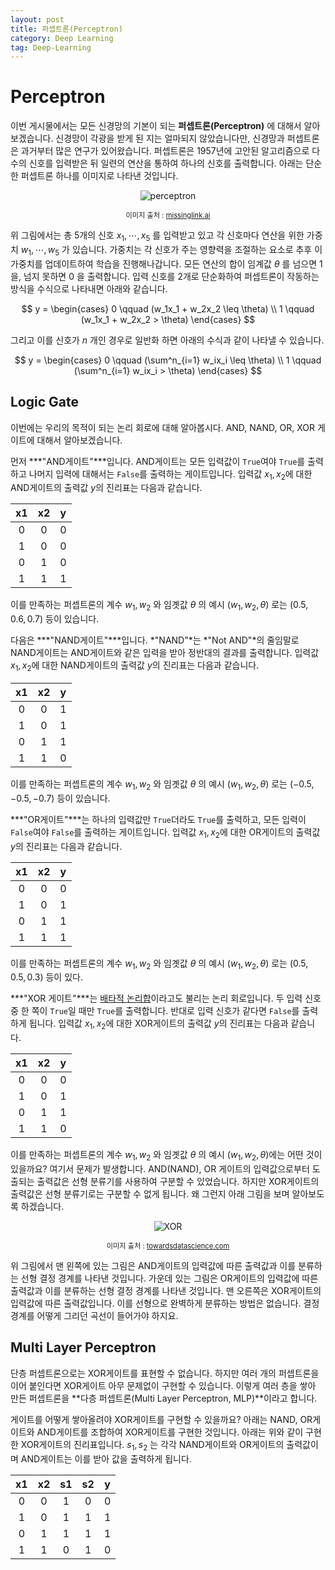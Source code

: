 ```yaml
---
layout: post
title: 퍼셉트론(Perceptron)
category: Deep Learning
tag: Deep-Learning
---
```




# Perceptron

이번 게시물에서는 모든 신경망의 기본이 되는 **퍼셉트론(Perceptron)** 에 대해서 알아보겠습니다. 신경망이 각광을 받게 된 지는 얼마되지 않았습니다만, 신경망과 퍼셉트론은 과거부터 많은 연구가 있어왔습니다. 퍼셉트론은 1957년에 고안된 알고리즘으로 다수의 신호를 입력받은 뒤 일련의 연산을 통하여 하나의 신호를 출력합니다. 아래는 단순한 퍼셉트론 하나를 이미지로 나타낸 것입니다.

<p align="center"><img src="https://missinglink.ai/wp-content/uploads/2018/11/Frame-3.png" alt="perceptron"  /></p>

<p align="center" style="font-size:80%">이미지 출처 : <a href="https://missinglink.ai/guides/neural-network-concepts/perceptrons-and-multi-layer-perceptrons-the-artificial-neuron-at-the-core-of-deep-learning/">missinglink.ai</a></p>

위 그림에서는 총 5개의 신호 $x_1, \cdots, x_5$ 를 입력받고 있고 각 신호마다 연산을 위한 가중치 $w_1, \cdots, w_5$ 가 있습니다. 가중치는 각 신호가 주는 영향력을 조절하는 요소로 추후 이 가중치를 업데이트하여 학습을 진행해나갑니다. 모든 연산의 합이 임계값 $\theta$ 를 넘으면 $1$ 을, 넘지 못하면 $0$ 을 출력합니다. 입력 신호를 2개로 단순화하여 퍼셉트론이 작동하는 방식을 수식으로 나타내면 아래와 같습니다.

$$
y = \begin{cases} 0 \qquad (w_1x_1 + w_2x_2 \leq \theta) \\
1 \qquad (w_1x_1 + w_2x_2  > \theta) \end{cases}
$$



그리고 이를 신호가 $n$ 개인 경우로 일반화 하면 아래의 수식과 같이 나타낼 수 있습니다.


$$
y = \begin{cases} 0 \qquad (\sum^n_{i=1} w_ix_i \leq \theta) \\
1 \qquad (\sum^n_{i=1} w_ix_i > \theta) \end{cases}
$$



## Logic Gate

이번에는 우리의 목적이 되는 논리 회로에 대해 알아봅시다. AND, NAND, OR, XOR 게이트에 대해서 알아보겠습니다.

먼저 ***"AND게이트"***입니다. AND게이트는 모든 입력값이 `True`여야 `True`를 출력하고 나머지 입력에 대해서는 `False`를 출력하는 게이트입니다. 입력값 $x_1, x_2$에 대한 AND게이트의 출력값 $y$의 진리표는 다음과 같습니다.

|  x1  |  x2  |  y   |
| :--: | :--: | :--: |
|  0   |  0   |  0   |
|  1   |  0   |  0   |
|  0   |  1   |  0   |
|  1   |  1   |  1   |

이를 만족하는 퍼셉트론의 계수 $w_1, w_2$ 와 임곗값 $\theta$ 의 예시 $(w_1, w_2, \theta)$ 로는 $(0.5, 0.6, 0.7)$ 등이 있습니다.

다음은 ***"NAND게이트"***입니다. *"NAND"*는 *"Not AND"*의 줄임말로 NAND게이트는 AND게이트와 같은 입력을 받아 정반대의 결과를 출력합니다. 입력값 $x_1, x_2$에 대한 NAND게이트의 출력값 $y$의 진리표는 다음과 같습니다.

|  x1  |  x2  |  y   |
| :--: | :--: | :--: |
|  0   |  0   |  1   |
|  1   |  0   |  1   |
|  0   |  1   |  1   |
|  1   |  1   |  0   |

이를 만족하는 퍼셉트론의 계수 $w_1, w_2$ 와 임곗값 $\theta$ 의 예시 $(w_1, w_2, \theta)$ 로는 $(-0.5, -0.5, -0.7)$ 등이 있습니다.

***"OR게이트"***는 하나의 입력값만 `True`더라도 `True`를 출력하고, 모든 입력이 `False`여야 `False`를 출력하는 게이트입니다. 입력값 $x_1, x_2$에 대한 OR게이트의 출력값 $y$의 진리표는 다음과 같습니다.

|  x1  |  x2  |  y   |
| :--: | :--: | :--: |
|  0   |  0   |  0   |
|  1   |  0   |  1   |
|  0   |  1   |  1   |
|  1   |  1   |  1   |

이를 만족하는 퍼셉트론의 계수 $w_1, w_2$ 와 임곗값 $\theta$ 의 예시 $(w_1, w_2, \theta)$ 로는 $(0.5, 0.5, 0.3)$ 등이 있다.

***"XOR 게이트"***는 <u>배타적 논리합</u>이라고도 불리는 논리 회로입니다. 두 입력 신호 중 한 쪽이 `True`일 때만 `True`를 출력합니다. 반대로 입력 신호가 같다면 `False`를 출력하게 됩니다. 입력값 $x_1, x_2$에 대한 XOR게이트의 출력값 $y$의 진리표는 다음과 같습니다.

|  x1  |  x2  |  y   |
| :--: | :--: | :--: |
|  0   |  0   |  0   |
|  1   |  0   |  1   |
|  0   |  1   |  1   |
|  1   |  1   |  0   |

이를 만족하는 퍼셉트론의 계수 $w_1, w_2$ 와 임곗값 $\theta$ 의 예시 $(w_1, w_2, \theta)$에는 어떤 것이 있을까요? 여기서 문제가 발생합니다. AND(NAND), OR 게이트의 입력값으로부터 도출되는 출력값은 선형 분류기를 사용하여 구분할 수 있었습니다. 하지만 XOR게이트의 출력값은 선형 분류기로는 구분할 수 없게 됩니다. 왜 그런지 아래 그림을 보며 알아보도록 하겠습니다.

<p align="center"><img src="https://miro.medium.com/max/700/1*CyGlr8VjwtQGeNsuTUq3HA.jpeg" alt="XOR"  /></p>

<p align="center" style="font-size:80%">이미지 출처 : <a href="https://towardsdatascience.com/radial-basis-functions-neural-networks-all-we-need-to-know-9a88cc053448">towardsdatascience.com</a></p>

위 그림에서 맨 왼쪽에 있는 그림은 AND게이트의 입력값에 따른 출력값과 이를 분류하는 선형 결정 경계를 나타낸 것입니다. 가운데 있는 그림은 OR게이트의 입력값에 따른 출력값과 이를 분류하는 선형 결정 경계를 나타낸 것입니다. 맨 오른쪽은 XOR게이트의 입력값에 따른 출력값입니다. 이를 선형으로 완벽하게 분류하는 방법은 없습니다. 결정 경계를 어떻게 그리던 곡선이 들어가야 하지요.

## Multi Layer Perceptron

단층 퍼셉트론으로는 XOR게이트를 표현할 수 없습니다. 하지만 여러 개의 퍼셉트론을 이어 붙인다면 XOR게이트 아무 문제없이 구현할 수 있습니다. 이렇게 여러 층을 쌓아 만든 퍼셉트론을 **다층 퍼셉트론(Multi Layer Perceptron, MLP)**이라고 합니다.

게이트를 어떻게 쌓아올려야 XOR게이트를 구현할 수 있을까요? 아래는 NAND, OR게이트와 AND게이트를 조합하여 XOR게이트를 구현한 것입니다. 아래는 위와 같이 구현한 XOR게이트의 진리표입니다. $s_1, s_2$ 는 각각 NAND게이트와 OR게이트의 출력값이며 AND게이트는 이를 받아 값을 출력하게 됩니다.

|  x1  |  x2  |  s1  |  s2  |  y   |
| :--: | :--: | :--: | :--: | :--: |
|  0   |  0   |  1   |  0   |  0   |
|  1   |  0   |  1   |  1   |  1   |
|  0   |  1   |  1   |  1   |  1   |
|  1   |  1   |  0   |  1   |  0   |

